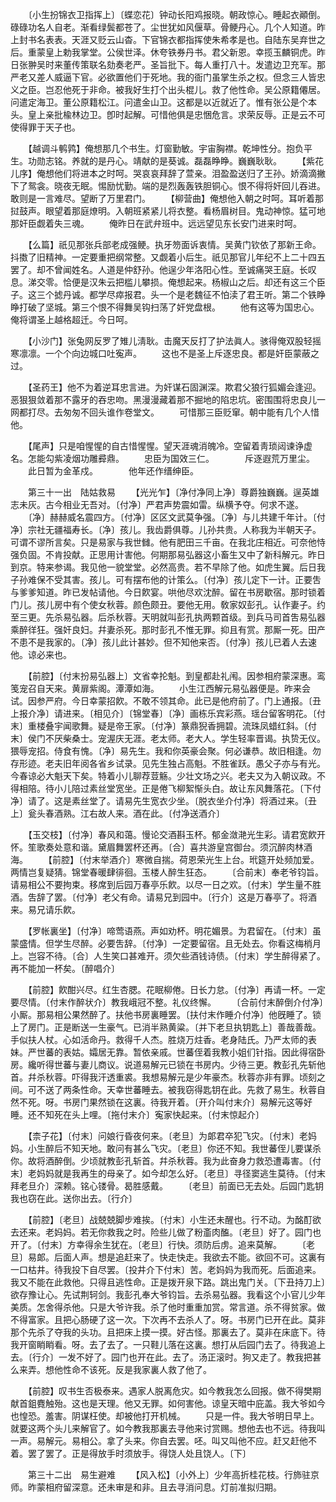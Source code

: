 <!-- { "loadSidebar": true } -->
　　〔小生扮锦衣卫指挥上〕〔蝶恋花〕钟动长阳鸡报晓。朝政惊心。睡起衣顚倒。碌碌功名人自老。渐看绿鬓都苍了。尘世犹如风偃草。骨鲠丹心。几个人知道。昨上封书名表表。天涯又贬云山杳。下官锦衣都指挥使朱希孝是也。自陆东吴弃世之后。重蒙皇上勅我掌堂。公侯世泽。休夸铁券丹书。君父新恩。幸揽玉麟铜虎。昨日张翀吴时来董传策联名劾奏老严。圣旨批下。每人重打八十。发遣边卫充军。那严老又差人威逼下官。必欲置他们于死地。我的衙门虽掌生杀之权。但念三人皆忠义之臣。岂忍他死于非命。被我好生打个出头棍儿。救了他性命。吴公原籍僊居。问遣定海卫。董公原籍松江。问遣金山卫。这都是以近就近了。惟有张公是个本头。皇上亲批楡林边卫。卽时起解。可惜他俱是忠悃危言。求荣反辱。正是云不可使得罪于天子也。 

　　【越调斗鹌鹑】俺想那几个书生。灯窗勤敏。宇宙胸襟。乾坤性分。抱负平生。功勋志铭。养就的是丹心。靖献的是葵诚。磊磊睁睁。巍巍耿耿。 
　　【紫花儿序】俺想他们将进本之时呵。哭哀哀拜辞了萱亲。泪盈盈送归了王孙。娇滴滴撇下了鸳衾。晓夜无眠。惕励忧勤。端的是烈轰轰铁胆铜心。恨不得将奸回儿吞进。敢则是一言难尽。望断了万里君门。 
　　【柳营曲】俺想他入朝之时呵。耳听着那挝鼓声。眼望着那庭燎明。入朝班紧紧儿将衣整。看杨眉树目。鬼动神惊。猛可地那奸臣觑着失三魂。 
　　俺昨日在武弁班中。远远望见东长安门进来时呵。 

　　【么篇】祇见那张兵部老成强鲠。执牙笏面诉衷情。吴黄门钦依了那新王命。抖擞了旧精神。一定要重把纲常整。又觑着小后生。祇见那官儿年纪不上二十四五罢了。却不曾闻姓名。人道是仲舒孙。他逞少年洛阳心性。至诚痛哭王庭。长叹息。涕交零。恰便是汉朱云把槛儿攀损。俺想起来。杨椒山之后。却还有这三个臣子。这三个摅丹诚。都学尽瘁报君。头一个是老魏征不怕渎了君王听。第二个铁睁睁打破了坚城。第三个恨不得舞吴钩扫荡了奸党盘根。 
　　他有这等为国忠心。俺将谓圣上越格超迁。今日呵。 

　　【小沙门】张兔网反罗了雉儿淸耿。击魔天反打了护法眞人。骇得俺双股轻摇寒凛凛。一个个向边城口吐寃声。 
　　这也不是圣上斥逐忠良。都是奸臣蒙蔽之过。 

　　【圣药王】他不为着逆耳忠言进。为奸谋石固渊深。欺君父狼行狐媚会逢迎。恶狠狠敛着那不露牙的吞忠吻。黑漫漫藏着那不掘地的陷忠坑。密围围将忠良儿一网都打尽。去匆匆不回头谁作卷堂文。 
　　可惜那三臣贬窜。朝中能有几个人惜他。 

　　【尾声】只是咱惺惺的自古惜惺惺。望天涯魂消魄冷。空留着靑琐闼谏诤虚名。怎能勾紫凌烟功雕彛鼎。 
　　忠臣为国效三仁。　　　　斥逐遐荒万里尘。 
　　此日暂为金革戍。　　　　他年还作缙绅臣。 

　　第三十一出　陆姑救易 
　　【光光乍】〔净付净同上净〕尊爵独巍巍。逞英雄志未灰。古今相业无吾对。〔付净〕严君声势震如雷。纵横予夺。何求不遂。 
　　〔净〕赫赫威名震四方。〔付净〕区区文武莫争强。〔净〕与儿共建千年计。〔付净〕宗社无疆福寿长。〔净〕孩儿。我齿爵俱尊。儿孙共贵。人称我为半朝天子。可谓不谬所言矣。只是易家与我世雠。他有肥田三千亩。在我北庄相近。可奈他恃强负固。不肯投献。正思用计害他。何期那易弘器这小畜生又中了新科解元。昨日到京。特来参谒。我见他一貌堂堂。必然高贵。若不早除了他。如虎生翼。后日我子孙难保不受其害。孩儿。可有摆布他的计策么。〔付净〕孩儿定下一计。正要吿与爹爹知道。昨已发帖请他。今日飮宴。哄他尽欢沈醉。留在书房歇宿。那时锁着门儿。孩儿房中有个使女秋蓉。颜色颇丑。要他无用。敎家奴彭孔。认作妻子。约至三更。先杀易弘器。后杀秋蓉。天明就叫彭孔执两颗首级。到兵马司首吿易弘器乘醉徉狂。强奸良妇。幷妻杀死。那时彭孔不惟无罪。抑且有赏。那厮一死。田产不患不是我家的。〔净〕孩儿此计甚妙。但不知他来否。〔付净〕孩儿已着人去速他。谅必来也。 

　　【前腔】〔付末扮易弘器上〕文省幸抡魁。到皇都赴礼闱。因参相府蒙深惠。鸾笺宠召自天来。黄扉紫阁。潭潭如海。 
　　小生江西解元易弘器便是。昨来会试。因参严府。今日幸蒙招飮。不敢不领其命。此已是他府前了。门上通报。〔丑上报介净〕请进来。〔相见介〕〔锦堂春〕〔净〕画栋乐宾彩燕。瑶台留客明花。〔付末〕重楼叠宇闻歌舞。疑是帝王家。〔付净〕篆鼎猊香拥碧。流珠凤蜡红斜。〔付末〕侯门不厌柴桑士。宠渥庆无涯。老太师。老大人。学生轻率晋谒。执贽无仪。猥辱宠招。侍食有愧。〔净〕易先生。我和你英豪会聚。何必谦恭。故旧相逢。勿存形迹。老夫旧年阅各省乡试录。见先生独占高魁。不胜雀跃。愚父子亦与有光。今春谅必大魁天下矣。特着小儿聊荐荳觞。少壮文场之兴。老夫又为入朝议政。不得相陪。待小儿陪过素丝堂宽坐。正是倦飞柳絮惭头白。故让东风舞落花。〔下付净〕请了。这是素丝堂了。请易先生宽衣少坐。〔脱衣坐介付净〕将酒过来。〔丑上〕瓮头春酒熟。江右故人来。酒在此。〔付净送酒介〕 

　　【玉交枝】〔付净〕春风和蔼。慢论交酒斟玉杯。郁金潋滟光生彩。请君宽飮开怀。笙歌奏处意和谐。黛眉舞罢杯还再。〔合〕喜共游皇宫御台。须沉醉肉林酒海。 
　　【前腔】〔付末举酒介〕寒微自揣。荷恩荣光生上台。玳筵开处频加爱。两情岂复疑猜。锦堂春暖肆徘徊。玉楼人醉生狂态。 
　　〔合前末〕奉老爷钧旨。请易相公不要拘束。移席到后园万春亭乐飮。以尽一日之欢。〔付末〕学生量不胜酒。吿辞了罢。〔付净〕老父有命。请易兄到园中。〔行介〕这是万春亭了。将酒来。易兄请乐飮。 

　　【罗帐裏坐】〔付净〕啼莺语燕。声如劝杯。明花媚景。为君留在。〔付末〕虽蒙盛情。但学生尽醉。必要吿辞。〔付净〕一定要留宿。且无处去。你看这梅梢月上。岂容不待。〔合〕人生笑口甚难开。须欠些酒钱诗债。〔付末〕学生醉得紧了。再不能加一杯矣。〔醉唱介〕 

　　【前腔】飮酣兴尽。红生杏腮。花眠柳倦。日长力怠。〔付净〕再请一杯。一定要尽情。〔付末作醉状介〕教我峨冠不整。礼仪终懈。 
　　〔合前付末醉倒介付净〕小厮。那易相公果然醉了。扶他书房裏睡罢。〔扶付末作睡介付净〕他旣睡了。锁上了房门。正是断送一生豪气。已消半熟黄粱。〔并下老旦执钥匙上〕善哉善哉。手似扶人杖。心如活命丹。救得千人杰。胜烧万炷香。老身陆氏。乃严太师的表妹。严世蕃的表姑。孀居无靠。暂依亲戚。世蕃侄着我教小姐们针指。因此得宿卧房。纔听得世蕃与妻儿商议。说道易解元已锁在书房内。少待三更。教彭孔先斩他首。幷杀秋蓉。吓得我汗透重裘。我想易解元是少年豪杰。秋蓉亦非有罪。顷刻之间。可不送了两条性命。天幸世蕃睡去。被我窃得匙钥在此。先救了易生。秋蓉自然不死。呀。书房门果然锁在这裏。待我开着。〔开介叫付末介〕易解元这等好睡。还不知死在头上哩。〔拖付末介〕寃家快起来。〔付末惊起介〕 

　　【柰子花】〔付末〕问娘行昏夜何来。〔老旦〕为郞君卒犯飞灾。〔付末〕老妈妈。小生醉后不知天地。敢问有甚么飞灾。〔老旦〕你还不知。我世蕃侄儿要谋杀你。故将酒醉倒。少顷就教彭孔斩首。幷杀秋蓉。我为此奋身力救恐遭毒害。〔付末〕老妈妈就是我再生的母亲了。如今却怎么好。〔老旦〕寻径窦逃生莫待。〔付末拜老旦介〕深赖。铭心镂骨。曷胜感戴。 
　　〔老旦〕前面已无去处。后园门匙钥我也窃在此。送你出去。〔行介〕 

　　【前腔】〔老旦〕战兢兢脚步难挨。〔付末〕小生还未醒也。行不动。为酩酊欲去还来。老妈妈。若无你救我之时。险些儿做了粉齑肉醢。〔老旦〕好了。园门也开了。〔付末〕方幸得余生犹在。〔老旦〕行快。须防后虏。追来莫解。 
　　〔老旦〕易郞。后面人声。想是追赶来了。快走快走。我欲去不能。欲回不可。这裏有一口枯井。待我投下自尽罢。〔投井介下付末〕苦。老妈妈为我而死。后面追来。我又不能在此救他。只得且逃性命。正是拨开泉下路。跳出鬼门关。〔下丑持刀上〕欲存豫让心。先试荆轲剑。我彭孔奉大爷钧旨。去杀易弘器。我看这个小官儿少年美质。怎舍得杀他。只是大爷许我。杀了他时重重加赏。常言道。杀不得贫家。做不得富家。且把心肠硬了这一次。下次再不去杀人了。呀。书房门已开在此。莫非那个先杀了夺我的头功。且把床上摸一摸。好古怪。那裏去了。莫非在床底下。待我开窗睄睄看。呀。去了去了。一只鞋儿落在这裏。想打从后园门去了。待我追上去。〔行介〕一发不好了。园门也开在此。去了。汤正滚时。狗又走了。教我把甚么来弄。想他性命不该死。反是我家裏人救了他了。 

　　【前腔】叹书生否极泰来。遇家人脱离危灾。如今教我怎么回报。做不得樊期献首鉏麑触殆。这也是天理。他又无罪。如何害他。谅皇天暗中庇盖。我大爷如今也惶恐。羞害。阴谋枉使。却被他打开机械。 
　　只是一件。我大爷明日早上。就要这两个头儿来解官了。如今教我那裏去寻他来讨赏赐。想他去也不远。待我叫一声。易解元。易相公。拿了头来。你自去罢。呸。叫又叫他不应。赶又赶他不着。罢了罢了。正是得放手时须放手。得饶人处且饶人。〔下〕 


　　第三十二出　易生避难 
　　【风入松】〔小外上〕少年高折桂花枝。行斾驻京师。昨蒙相府留深意。还未审是和非。且去寻消问息。灯前准拟归期。 
